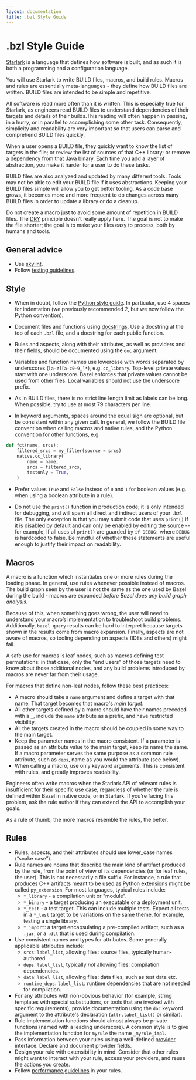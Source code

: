 ```yaml
---
layout: documentation
title: .bzl Style Guide
---
```


# .bzl Style Guide


[Starlark](language.md) is a language that defines how software is built, and as
such it is both a programming and a configuration language.

You will use Starlark to write BUILD files, macros, and build rules. Macros and
rules are essentially meta-languages - they define how BUILD files are written.
BUILD files are intended to be simple and repetitive.

All software is read more often than it is written. This is especially true for
Starlark, as engineers read BUILD files to understand dependencies of their
targets and details of their builds.This reading will often happen in passing,
in a hurry, or in parallel to accomplishing some other task. Consequently,
simplicity and readability are very important so that users can parse and
comprehend BUILD files quickly.

When a user opens a BUILD file, they quickly want to know the list of targets in
the file; or review the list of sources of that C++ library; or remove a
dependency from that Java binary. Each time you add a layer of abstraction, you
make it harder for a user to do these tasks.

BUILD files are also analyzed and updated by many different tools. Tools may not
be able to edit your BUILD file if it uses abstractions. Keeping your BUILD
files simple will allow you to get better tooling. As a code base grows, it
becomes more and more frequent to do changes across many BUILD files in order to
update a library or do a cleanup.

Do not create a macro just to avoid some amount of repetition in BUILD files.
The [DRY](https://en.wikipedia.org/wiki/Don%27t_repeat_yourself) principle
doesn’t really apply here. The goal is not to make the file shorter; the goal is
to make your files easy to process, both by humans and tools.

## General advice

*   Use [skylint](skylint.md).
*   Follow [testing guidelines](testing.md).

## Style


*   When in doubt, follow the [Python style
    guide](https://www.python.org/dev/peps/pep-0008/). In particular, use 4
    spaces for indentation (we previously recommended 2, but we now follow the
    Python convention).

*   Document files and functions using [docstrings](skylint.md#docstrings). Use
    a docstring at the top of each `.bzl` file, and a docstring for each public
    function.

*   Rules and aspects, along with their attributes, as well as providers and
    their fields, should be documented using the `doc` argument.

*   Variables and function names use lowercase with words separated by
    underscores (`[a-z][a-z0-9_]*`), e.g. `cc_library`. Top-level private values
    start with one underscore. Bazel enforces that private values cannot be used
    from other files. Local variables should not use the underscore prefix.

*   As in BUILD files, there is no strict line length limit as labels can be
    long. When possible, try to use at most 79 characters per line.

*   In keyword arguments, spaces around the equal sign are optional, but be
    consistent within any given call. In general, we follow the BUILD file
    convention when calling macros and native rules, and the Python convention
    for other functions, e.g.

```python
def fct(name, srcs):
    filtered_srcs = my_filter(source = srcs)
    native.cc_library(
        name = name,
        srcs = filtered_srcs,
        testonly = True,
    )
```

*   Prefer values `True` and `False` instead of `0` and `1` for boolean values
    (e.g. when using a boolean attribute in a rule).

*   Do not use the `print()` function in production code; it is only intended
    for debugging, and will spam all direct and indirect users of your `.bzl`
    file. The only exception is that you may submit code that uses `print()` if
    it is disabled by default and can only be enabled by editing the source --
    for example, if all uses of `print()` are guarded by `if DEBUG:` where
    `DEBUG` is hardcoded to false. Be mindful of whether these statements are
    useful enough to justify their impact on readability.


## Macros

A macro is a function which instantiates one or more rules during the loading
phase. In general, use rules whenever possible instead of macros. The build
graph seen by the user is not the same as the one used by Bazel during the
build - macros are expanded _before Bazel does any build graph analysis._

Because of this, when something goes wrong, the user will need to understand
your macro’s implementation to troubleshoot build problems. Additionally, `bazel
query` results can be hard to interpret because targets shown in the results
come from macro expansion. Finally, aspects are not aware of macros, so tooling
depending on aspects (IDEs and others) might fail.

A safe use for macros is leaf nodes, such as macros defining test permutations:
in that case, only the "end users" of those targets need to know about those
additional nodes, and any build problems introduced by macros are never far from
their usage.

For macros that define non-leaf nodes, follow these best practices:

*   A macro should take a `name` argument and define a target with that name.
    That target becomes that macro's _main target_.
*   All other targets defined by a macro should have their names preceded with a
    `_`, include the `name` attribute as a prefix, and have restricted
    visibility.
*   All the targets created in the macro should be coupled in some way to the
    main target.
*   Keep the parameter names in the macro consistent. If a parameter is passed
    as an attribute value to the main target, keep its name the same. If a macro
    parameter serves the same purpose as a common rule attribute, such as
    `deps`, name as you would the attribute (see below).
*   When calling a macro, use only keyword arguments. This is consistent with
    rules, and greatly improves readability.

Engineers often write macros when the Starlark API of relevant rules is
insufficient for their specific use case, regardless of whether the rule is
defined within Bazel in native code, or in Starlark. If you’re facing this
problem, ask the rule author if they can extend the API to accomplish your
goals.

As a rule of thumb, the more macros resemble the rules, the better.

## Rules

*   Rules, aspects, and their attributes should use lower_case names (“snake
    case”).
*   Rule names are nouns that describe the main kind of artifact produced by the
    rule, from the point of view of its dependencies (or for leaf rules, the
    user). This is not necessarily a file suffix. For instance, a rule that
    produces C++ artifacts meant to be used as Python extensions might be called
    `py_extension`. For most languages, typical rules include:
    *   `*_library` - a compilation unit or "module".
    *   `*_binary` - a target producing an executable or a deployment unit.
    *   `*_test` - a test target. This can include multiple tests. Expect all
        tests in a `*_test` target to be variations on the same theme, for
        example, testing a single library.
    *   `*_import`: a target encapsulating a pre-compiled artifact, such as a
        `.jar`, or a `.dll` that is used during compilation.
*   Use consistent names and types for attributes. Some generally applicable
    attributes include:
    *   `srcs`: `label_list`, allowing files: source files, typically
        human-authored.
    *   `deps`: `label_list`, typically _not_ allowing files: compilation
        dependencies.
    *   `data`: `label_list`, allowing files: data files, such as test data etc.
    *   `runtime_deps`: `label_list`: runtime dependencies that are not needed
        for compilation.
*   For any attributes with non-obvious behavior (for example, string templates
    with special substitutions, or tools that are invoked with specific
    requirements), provide documentation using the `doc` keyword argument to the
    attribute's declaration (`attr.label_list()` or similar).
*   Rule implementation functions should almost always be private functions
    (named with a leading underscore). A common style is to give the
    implementation function for `myrule` the name `_myrule_impl`.
*   Pass information between your rules using a well-defined
    [provider](rules.md#providers) interface. Declare and document provider
    fields.
*   Design your rule with extensibility in mind. Consider that other rules might
    want to interact with your rule, access your providers, and reuse the
    actions you create.
*   Follow [performance guidelines](performance.md) in your rules.

